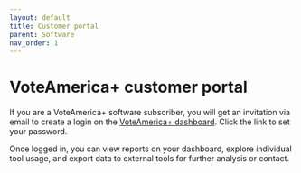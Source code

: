 ```yaml
---
layout: default
title: Customer portal
parent: Software
nav_order: 1
---
```


# VoteAmerica+ customer portal

If you are a VoteAmerica+ software subscriber, you will get an invitation via email to create a login on the [VoteAmerica+ dashboard](https://secure.voteamerica.org/). Click the link to set your password.

Once logged in, you can view reports on your dashboard, explore individual tool usage, and export data to external tools for further analysis or contact.
